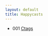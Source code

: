 ```yaml
---
layout: default
title: Happycasts
---
```


<section class="container content">
  <ul class="listing">
    <li>
      <span>001</span> <a href="001-ctags">Ctags</a>
    </li>
  </ul>
</section>
